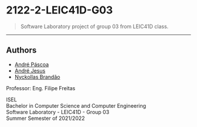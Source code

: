 # 2122-2-LEIC41D-G03

> Software Laboratory project of group 03 from LEIC41D class.

---

## Authors

 - [André Páscoa](https://github.com/devandrepascoa)
 - [André Jesus](https://github.com/Andre-J3sus)
 - [Nyckollas Brandão](https://github.com/Nyckoka)

Professor: Eng. Filipe Freitas

ISEL<br>
Bachelor in Computer Science and Computer Engineering<br>
Software Laboratory - LEIC41D - Group 03<br>
Summer Semester of 2021/2022